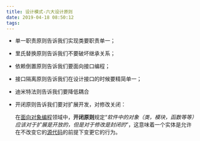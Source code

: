 ```yaml
---
title: 设计模式-六大设计原则
date: 2019-04-18 08:50:12
tags:
---
```


- 单一职责原则告诉我们实现类要职责单一；

- 里氏替换原则告诉我们不要破坏继承关系；

- 依赖倒置原则告诉我们要面向接口编程；

- 接口隔离原则告诉我们在设计接口的时候要精简单一；

- 迪米特法则告诉我们要降低耦合

- 开闭原则告诉我们要对扩展开发，对修改关闭：

  在[面向对象编程](https://baike.baidu.com/item/%E9%9D%A2%E5%90%91%E5%AF%B9%E8%B1%A1%E7%BC%96%E7%A8%8B)领域中，**开闭原则**规定“*软件中的对象（类，模块，函数等等）应该对于扩展是开放的，但是对于修改是封闭的*”，这意味着一个实体是允许在不改变它的[源代码](https://baike.baidu.com/item/%E6%BA%90%E4%BB%A3%E7%A0%81)的前提下变更它的行为。